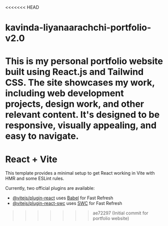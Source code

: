 <<<<<<< HEAD
# kavinda-liyanaarachchi-portfolio-v2.0
This is my personal portfolio website built using React.js and Tailwind CSS. The site showcases my work, including web development projects, design work, and other relevant content. It's designed to be responsive, visually appealing, and easy to navigate.
=======
# React + Vite

This template provides a minimal setup to get React working in Vite with HMR and some ESLint rules.

Currently, two official plugins are available:

- [@vitejs/plugin-react](https://github.com/vitejs/vite-plugin-react/blob/main/packages/plugin-react/README.md) uses [Babel](https://babeljs.io/) for Fast Refresh
- [@vitejs/plugin-react-swc](https://github.com/vitejs/vite-plugin-react-swc) uses [SWC](https://swc.rs/) for Fast Refresh
>>>>>>> ae72297 (Initial commit for portfolio website)
